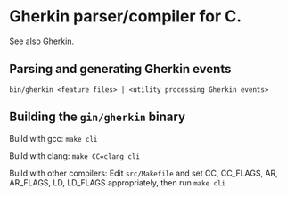 # Gherkin parser/compiler for C. 

See also [Gherkin](https://github.com/cucumber/gherkin).

## Parsing and generating Gherkin events

`bin/gherkin <feature files> | <utility processing Gherkin events>`

## Building the `gin/gherkin` binary

Build with gcc:
`make cli`

Build with clang:
`make CC=clang cli`

Build with other compilers:
Edit `src/Makefile` and set CC, CC_FLAGS, AR, AR_FLAGS, LD, LD_FLAGS appropriately, then run `make cli`
